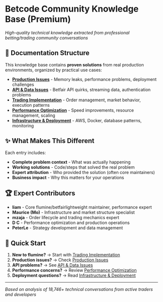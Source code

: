 # Betcode Community Knowledge Base (Premium)

*High-quality technical knowledge extracted from professional betting/trading community conversations*

## 🎯 Documentation Structure

This knowledge base contains **proven solutions** from real production environments, organized by practical use cases:

- **[Production Issues](./production-issues.md)** - Memory leaks, performance problems, deployment challenges
- **[API & Data Issues](./api-data-issues.md)** - Betfair API quirks, streaming data, authentication problems  
- **[Trading Implementation](./trading-implementation.md)** - Order management, market behavior, execution patterns
- **[Performance Optimization](./performance-optimization.md)** - Speed improvements, resource management, scaling
- **[Infrastructure & Deployment](./infrastructure-deployment.md)** - AWS, Docker, database patterns, monitoring

## ✨ What Makes This Different

Each entry includes:
- **Complete problem context** - What was actually happening
- **Working solutions** - Code/steps that solved the real problem
- **Expert attribution** - Who provided the solution (often core maintainers)
- **Business impact** - Why this matters for your operations

## 🏆 Expert Contributors

- **liam** - Core flumine/betfairlightweight maintainer, performance expert
- **Maurice (Mo)** - Infrastructure and market structure specialist
- **mzaja** - Order lifecycle and trading mechanics expert
- **D C** - Performance optimization and production operations
- **PeterLe** - Strategy development and data management

## 🚀 Quick Start

1. **New to flumine?** → Start with [Trading Implementation](./trading-implementation.md)
2. **Production issues?** → Check [Production Issues](./production-issues.md)
3. **API problems?** → See [API & Data Issues](./api-data-issues.md)
4. **Performance concerns?** → Review [Performance Optimization](./performance-optimization.md)
5. **Deployment questions?** → Read [Infrastructure & Deployment](./infrastructure-deployment.md)

---

*Based on analysis of 18,746+ technical conversations from active traders and developers*